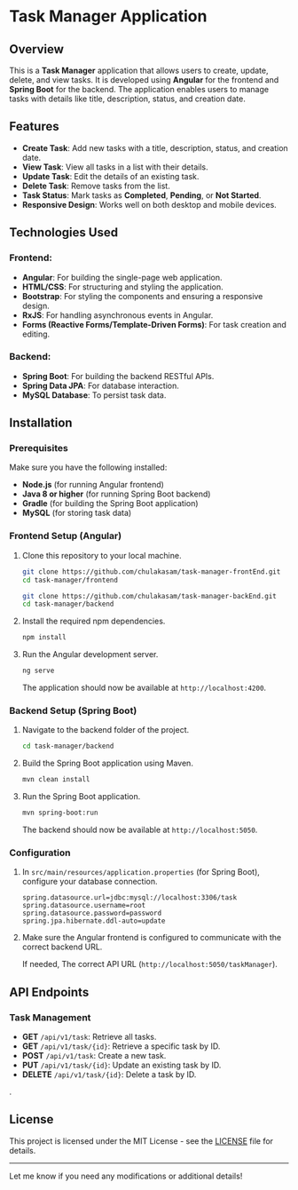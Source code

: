 

# Task Manager Application

## Overview

This is a **Task Manager** application that allows users to create, update, delete, and view tasks. It is developed using **Angular** for the frontend and **Spring Boot** for the backend. The application enables users to manage tasks with details like title, description, status, and creation date.

## Features

- **Create Task**: Add new tasks with a title, description, status, and creation date.
- **View Task**: View all tasks in a list with their details.
- **Update Task**: Edit the details of an existing task.
- **Delete Task**: Remove tasks from the list.
- **Task Status**: Mark tasks as **Completed**, **Pending**, or **Not Started**.
- **Responsive Design**: Works well on both desktop and mobile devices.

## Technologies Used

### Frontend:
- **Angular**: For building the single-page web application.
- **HTML/CSS**: For structuring and styling the application.
- **Bootstrap**: For styling the components and ensuring a responsive design.
- **RxJS**: For handling asynchronous events in Angular.
- **Forms (Reactive Forms/Template-Driven Forms)**: For task creation and editing.

### Backend:
- **Spring Boot**: For building the backend RESTful APIs.
- **Spring Data JPA**: For database interaction.
- **MySQL Database**: To persist task data.


## Installation

### Prerequisites

Make sure you have the following installed:

- **Node.js** (for running Angular frontend)
- **Java 8 or higher** (for running Spring Boot backend)
- **Gradle** (for building the Spring Boot application)
- **MySQL** (for storing task data)

### Frontend Setup (Angular)

1. Clone this repository to your local machine.

   ```bash
   git clone https://github.com/chulakasam/task-manager-frontEnd.git
   cd task-manager/frontend
   ```
   ```bash
   git clone https://github.com/chulakasam/task-manager-backEnd.git
   cd task-manager/backend
   ```

2. Install the required npm dependencies.

   ```bash
   npm install
   ```

3. Run the Angular development server.

   ```bash
   ng serve
   ```

   The application should now be available at `http://localhost:4200`.

### Backend Setup (Spring Boot)

1. Navigate to the backend folder of the project.

   ```bash
   cd task-manager/backend
   ```

2. Build the Spring Boot application using Maven.

   ```bash
   mvn clean install
   ```

3. Run the Spring Boot application.

   ```bash
   mvn spring-boot:run
   ```

   The backend should now be available at `http://localhost:5050`.

### Configuration

1. In `src/main/resources/application.properties` (for Spring Boot), configure your database connection.

   ```properties
   spring.datasource.url=jdbc:mysql://localhost:3306/task
   spring.datasource.username=root
   spring.datasource.password=password
   spring.jpa.hibernate.ddl-auto=update
   ```

2. Make sure the Angular frontend is configured to communicate with the correct backend URL.

   If needed, The correct API URL (`http://localhost:5050/taskManager`).

## API Endpoints

### Task Management

- **GET** `/api/v1/task`: Retrieve all tasks.
- **GET** `/api/v1/task/{id}`: Retrieve a specific task by ID.
- **POST** `/api/v1/task`: Create a new task.
- **PUT** `/api/v1/task/{id}`: Update an existing task by ID.
- **DELETE** `/api/v1/task/{id}`: Delete a task by ID.


.

## License

This project is licensed under the MIT License - see the [LICENSE](LICENSE) file for details.

---

Let me know if you need any modifications or additional details!